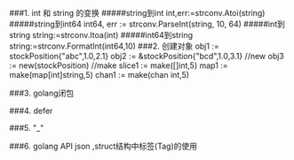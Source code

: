 ###1. int 和 string 的变换
    #####string到int
    int,err:=strconv.Atoi(string)
    #####string到int64
    int64, err := strconv.ParseInt(string, 10, 64)
    #####int到string
    string:=strconv.Itoa(int)
    #####int64到string
    string:=strconv.FormatInt(int64,10)
###2. 创建对象
	obj1 := stockPosition{"abc",1.0,2.1}
	obj2 := &stockPosition{"bcd",1.0,3.1}
	//new
	obj3 := new(stockPosition)
	//make
	slice1 := make([]int,5)
	map1 := make(map[int]string,5)
	chan1 := make(chan int,5)

###3. golang闭包

###4. defer

###5. "_"

###6. golang API json ,struct结构中标签(Tag)的使用
